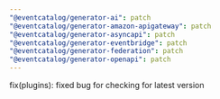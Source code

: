 ```yaml
---
"@eventcatalog/generator-ai": patch
"@eventcatalog/generator-amazon-apigateway": patch
"@eventcatalog/generator-asyncapi": patch
"@eventcatalog/generator-eventbridge": patch
"@eventcatalog/generator-federation": patch
"@eventcatalog/generator-openapi": patch
---
```


fix(plugins): fixed bug for checking for latest version
